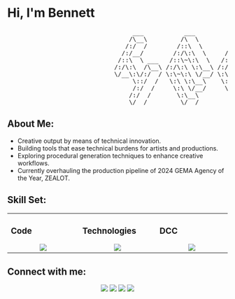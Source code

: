 # Hi, I'm Bennett

<pre>
                                  ___           ___           ___       ___       ___     
                                 /\__\         /\  \         /\__\     /\__\     /\  \    
                                /:/  /        /::\  \       /:/  /    /:/  /    /::\  \   
                               /:/__/        /:/\:\  \     /:/  /    /:/  /    /:/\:\  \  
                              /::\  \ ___   /::\~\:\  \   /:/  /    /:/  /    /:/  \:\  \ 
                             /:/\:\  /\__\ /:/\:\ \:\__\ /:/__/    /:/__/    /:/__/ \:\__\
                             \/__\:\/:/  / \:\~\:\ \/__/ \:\  \    \:\  \    \:\  \ /:/  /
                                  \::/  /   \:\ \:\__\    \:\  \    \:\  \    \:\  /:/  / 
                                  /:/  /     \:\ \/__/     \:\  \    \:\  \    \:\/:/  /  
                                 /:/  /       \:\__\        \:\__\    \:\__\    \::/  /   
                                 \/__/         \/__/         \/__/     \/__/     \/__/    
</pre>

## About Me:


-  Creative output by means of technical innovation.
-  Building tools that ease technical burdens for artists and productions.
-  Exploring procedural generation techniques to enhance creative workflows.
-  Currently overhauling the production pipeline of 2024 GEMA Agency of the Year, ZEALOT.

## Skill Set:

<table><tr><td valign="top" width="25%">

### Code  
<a href="https://github.com/bennett-art">
<div align="center">  
       <img src="https://skillicons.dev/icons?i=python,js,cpp,react,html,css,lua&perline=4" /> 
</div>
</a>
 </td><td valign="top" width="25%">
        
### Technologies
<a href="https://github.com/bennett-art">
<div align="center">
       <img src="https://skillicons.dev/icons?i=qt,pycharm,pytorch,tensorflow,opencv,aws,git&perline=4" /> 
</div>
</a>

</td><td valign="top" width="25%">
  
### DCC
<a href="https://github.com/bennett-art">
<div align="center">
       <img src="https://skillicons.dev/icons?i=unreal,unity,ps,pr,ae,blender&perline=4" /> 
</div>
</a>
</td>
</tr></table>


## Connect with me:
<div align="center">
    <a href="https://www.linkedin.com/" target="_blank"><img src="https://img.shields.io/badge/-LinkedIn-0077B5?style=flat&logo=Linkedin&logoColor=white"/></a>
    <a target="_blank" href="mailto:bennett-arthur@outlook.com"><img src="https://img.shields.io/badge/-bennett--arthur%40outlook.com-0078D4?style=flat&logo=Microsoft-Outlook&logoColor=white"/></a>
    <a href="https://leetcode.com/" target="_blank"><img src="https://img.shields.io/badge/-LeetCode-FFA116?style=flat&logo=LeetCode&logoColor=white"/></a>
        <a href="https://bennett-arthur.tv" target="_blank"><img src="https://img.shields.io/badge/-Portfolio-3B5948?style=flat&logoColor=white"/></a>
</div>



#

<!-- <div align="center">
  <a href="https://github.com/tayyabadev">
    <img src="https://quotes-github-readme.vercel.app/api?theme=dark">
  </a>
 </div> -->



